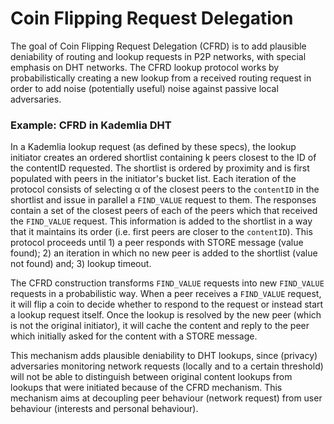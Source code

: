 # Coin Flipping Request Delegation

The goal of Coin Flipping Request Delegation (CFRD) is to add plausible
deniability of routing and lookup requests in P2P networks, with special
emphasis on DHT networks. The CFRD lookup protocol works by probabilistically
creating a new lookup from a received routing request in order to add noise
(potentially useful) noise against passive local adversaries.

###  Example: CFRD in Kademlia DHT

In a Kademlia lookup request (as defined by these specs), the lookup initiator
creates an ordered shortlist containing k peers closest to the ID of the
contentID requested. The shortlist is ordered by proximity and is first
populated with peers in the initiator's bucket list. Each iteration of the
protocol consists of selecting α of the closest peers to the `contentID` in the
shortlist and issue in parallel a `FIND_VALUE` request to them. The responses
contain a set of the closest peers of each of the peers which that received the
`FIND_VALUE` request. This information is added to the shortlist in a way that it
maintains its order (i.e. first peers are closer to the `contentID`). This
protocol proceeds until 1) a peer responds with STORE message (value found); 2)
an iteration in which no new peer is added to the shortlist (value not found)
and; 3) lookup timeout.

The CFRD construction transforms `FIND_VALUE` requests into new `FIND_VALUE`
requests in a probabilistic way. When a peer receives a `FIND_VALUE` request, it
will flip a coin to decide whether to respond to the request or instead start a
lookup request itself. Once the lookup is resolved by the new peer (which is not
the original initiator), it will cache the content and reply to the peer which
initially asked for the content with a STORE message.

This mechanism adds plausible deniability to DHT lookups, since (privacy)
adversaries monitoring network requests (locally and to a certain threshold)
will not be able to distinguish between original content lookups from lookups
that were initiated because of the CFRD mechanism. This mechanism aims at
decoupling peer behaviour (network request) from user behaviour (interests and
personal behaviour).
